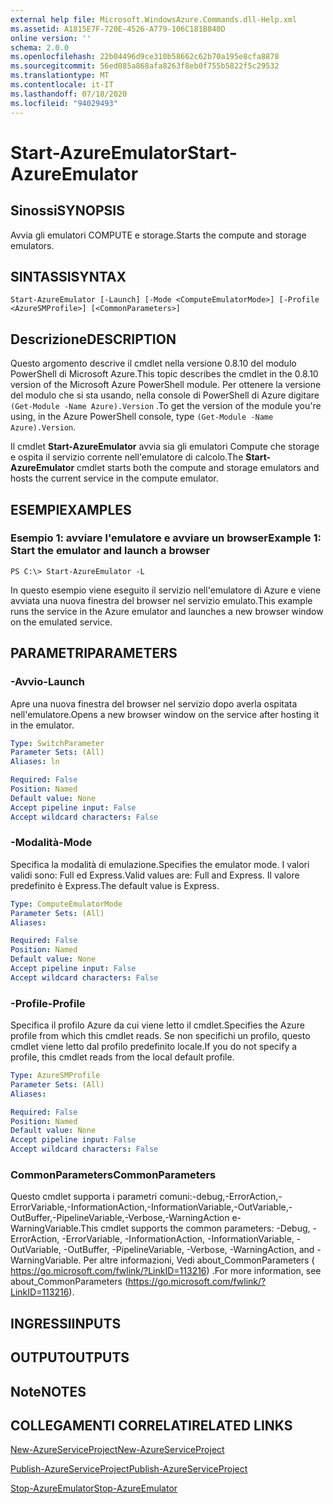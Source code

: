 ```yaml
---
external help file: Microsoft.WindowsAzure.Commands.dll-Help.xml
ms.assetid: A1815E7F-720E-4526-A779-106C181B840D
online version: ''
schema: 2.0.0
ms.openlocfilehash: 22b04496d9ce310b58662c62b70a195e8cfa8878
ms.sourcegitcommit: 56ed085a868afa8263f8eb0f755b5822f5c29532
ms.translationtype: MT
ms.contentlocale: it-IT
ms.lasthandoff: 07/18/2020
ms.locfileid: "94029493"
---
```

# <span data-ttu-id="7af3a-101">Start-AzureEmulator</span><span class="sxs-lookup"><span data-stu-id="7af3a-101">Start-AzureEmulator</span></span>

## <span data-ttu-id="7af3a-102">Sinossi</span><span class="sxs-lookup"><span data-stu-id="7af3a-102">SYNOPSIS</span></span>
<span data-ttu-id="7af3a-103">Avvia gli emulatori COMPUTE e storage.</span><span class="sxs-lookup"><span data-stu-id="7af3a-103">Starts the compute and storage emulators.</span></span>

## <span data-ttu-id="7af3a-104">SINTASSI</span><span class="sxs-lookup"><span data-stu-id="7af3a-104">SYNTAX</span></span>

```
Start-AzureEmulator [-Launch] [-Mode <ComputeEmulatorMode>] [-Profile <AzureSMProfile>] [<CommonParameters>]
```

## <span data-ttu-id="7af3a-105">Descrizione</span><span class="sxs-lookup"><span data-stu-id="7af3a-105">DESCRIPTION</span></span>
<span data-ttu-id="7af3a-106">Questo argomento descrive il cmdlet nella versione 0.8.10 del modulo PowerShell di Microsoft Azure.</span><span class="sxs-lookup"><span data-stu-id="7af3a-106">This topic describes the cmdlet in the 0.8.10 version of the Microsoft Azure PowerShell module.</span></span>
<span data-ttu-id="7af3a-107">Per ottenere la versione del modulo che si sta usando, nella console di PowerShell di Azure digitare `(Get-Module -Name Azure).Version` .</span><span class="sxs-lookup"><span data-stu-id="7af3a-107">To get the version of the module you're using, in the Azure PowerShell console, type `(Get-Module -Name Azure).Version`.</span></span>

<span data-ttu-id="7af3a-108">Il cmdlet **Start-AzureEmulator** avvia sia gli emulatori Compute che storage e ospita il servizio corrente nell'emulatore di calcolo.</span><span class="sxs-lookup"><span data-stu-id="7af3a-108">The **Start-AzureEmulator** cmdlet starts both the compute and storage emulators and hosts the current service in the compute emulator.</span></span>

## <span data-ttu-id="7af3a-109">ESEMPI</span><span class="sxs-lookup"><span data-stu-id="7af3a-109">EXAMPLES</span></span>

### <span data-ttu-id="7af3a-110">Esempio 1: avviare l'emulatore e avviare un browser</span><span class="sxs-lookup"><span data-stu-id="7af3a-110">Example 1: Start the emulator and launch a browser</span></span>
```
PS C:\> Start-AzureEmulator -L
```

<span data-ttu-id="7af3a-111">In questo esempio viene eseguito il servizio nell'emulatore di Azure e viene avviata una nuova finestra del browser nel servizio emulato.</span><span class="sxs-lookup"><span data-stu-id="7af3a-111">This example runs the service in the Azure emulator and launches a new browser window on the emulated service.</span></span>

## <span data-ttu-id="7af3a-112">PARAMETRI</span><span class="sxs-lookup"><span data-stu-id="7af3a-112">PARAMETERS</span></span>

### <span data-ttu-id="7af3a-113">-Avvio</span><span class="sxs-lookup"><span data-stu-id="7af3a-113">-Launch</span></span>
<span data-ttu-id="7af3a-114">Apre una nuova finestra del browser nel servizio dopo averla ospitata nell'emulatore.</span><span class="sxs-lookup"><span data-stu-id="7af3a-114">Opens a new browser window on the service after hosting it in the emulator.</span></span>

```yaml
Type: SwitchParameter
Parameter Sets: (All)
Aliases: ln

Required: False
Position: Named
Default value: None
Accept pipeline input: False
Accept wildcard characters: False
```

### <span data-ttu-id="7af3a-115">-Modalità</span><span class="sxs-lookup"><span data-stu-id="7af3a-115">-Mode</span></span>
<span data-ttu-id="7af3a-116">Specifica la modalità di emulazione.</span><span class="sxs-lookup"><span data-stu-id="7af3a-116">Specifies the emulator mode.</span></span>
<span data-ttu-id="7af3a-117">I valori validi sono: Full ed Express.</span><span class="sxs-lookup"><span data-stu-id="7af3a-117">Valid values are: Full and Express.</span></span>
<span data-ttu-id="7af3a-118">Il valore predefinito è Express.</span><span class="sxs-lookup"><span data-stu-id="7af3a-118">The default value is Express.</span></span>

```yaml
Type: ComputeEmulatorMode
Parameter Sets: (All)
Aliases: 

Required: False
Position: Named
Default value: None
Accept pipeline input: False
Accept wildcard characters: False
```

### <span data-ttu-id="7af3a-119">-Profile</span><span class="sxs-lookup"><span data-stu-id="7af3a-119">-Profile</span></span>
<span data-ttu-id="7af3a-120">Specifica il profilo Azure da cui viene letto il cmdlet.</span><span class="sxs-lookup"><span data-stu-id="7af3a-120">Specifies the Azure profile from which this cmdlet reads.</span></span>
<span data-ttu-id="7af3a-121">Se non specifichi un profilo, questo cmdlet viene letto dal profilo predefinito locale.</span><span class="sxs-lookup"><span data-stu-id="7af3a-121">If you do not specify a profile, this cmdlet reads from the local default profile.</span></span>

```yaml
Type: AzureSMProfile
Parameter Sets: (All)
Aliases: 

Required: False
Position: Named
Default value: None
Accept pipeline input: False
Accept wildcard characters: False
```

### <span data-ttu-id="7af3a-122">CommonParameters</span><span class="sxs-lookup"><span data-stu-id="7af3a-122">CommonParameters</span></span>
<span data-ttu-id="7af3a-123">Questo cmdlet supporta i parametri comuni:-debug,-ErrorAction,-ErrorVariable,-InformationAction,-InformationVariable,-OutVariable,-OutBuffer,-PipelineVariable,-Verbose,-WarningAction e-WarningVariable.</span><span class="sxs-lookup"><span data-stu-id="7af3a-123">This cmdlet supports the common parameters: -Debug, -ErrorAction, -ErrorVariable, -InformationAction, -InformationVariable, -OutVariable, -OutBuffer, -PipelineVariable, -Verbose, -WarningAction, and -WarningVariable.</span></span> <span data-ttu-id="7af3a-124">Per altre informazioni, Vedi about_CommonParameters ( https://go.microsoft.com/fwlink/?LinkID=113216) .</span><span class="sxs-lookup"><span data-stu-id="7af3a-124">For more information, see about_CommonParameters (https://go.microsoft.com/fwlink/?LinkID=113216).</span></span>

## <span data-ttu-id="7af3a-125">INGRESSI</span><span class="sxs-lookup"><span data-stu-id="7af3a-125">INPUTS</span></span>

## <span data-ttu-id="7af3a-126">OUTPUT</span><span class="sxs-lookup"><span data-stu-id="7af3a-126">OUTPUTS</span></span>

## <span data-ttu-id="7af3a-127">Note</span><span class="sxs-lookup"><span data-stu-id="7af3a-127">NOTES</span></span>

## <span data-ttu-id="7af3a-128">COLLEGAMENTI CORRELATI</span><span class="sxs-lookup"><span data-stu-id="7af3a-128">RELATED LINKS</span></span>

[<span data-ttu-id="7af3a-129">New-AzureServiceProject</span><span class="sxs-lookup"><span data-stu-id="7af3a-129">New-AzureServiceProject</span></span>](./New-AzureServiceProject.md)

[<span data-ttu-id="7af3a-130">Publish-AzureServiceProject</span><span class="sxs-lookup"><span data-stu-id="7af3a-130">Publish-AzureServiceProject</span></span>](./Publish-AzureServiceProject.md)

[<span data-ttu-id="7af3a-131">Stop-AzureEmulator</span><span class="sxs-lookup"><span data-stu-id="7af3a-131">Stop-AzureEmulator</span></span>](./Stop-AzureEmulator.md)


